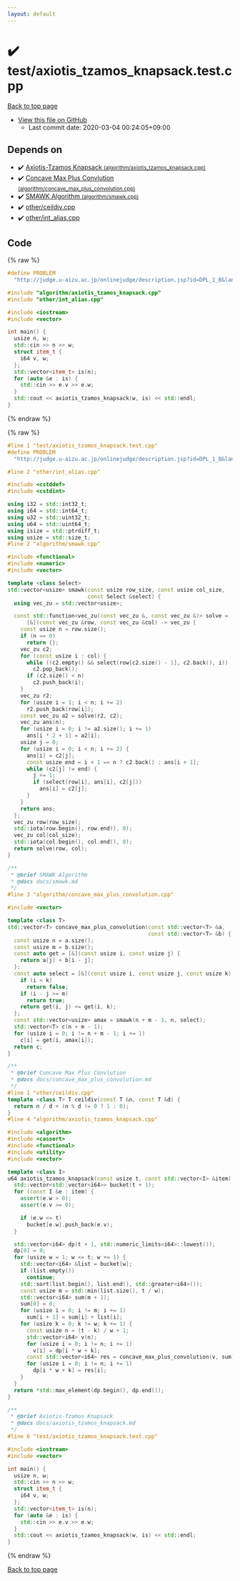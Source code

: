 ```yaml
---
layout: default
---
```


<!-- mathjax config similar to math.stackexchange -->
<script type="text/javascript" async
  src="https://cdnjs.cloudflare.com/ajax/libs/mathjax/2.7.5/MathJax.js?config=TeX-MML-AM_CHTML">
</script>
<script type="text/x-mathjax-config">
  MathJax.Hub.Config({
    TeX: { equationNumbers: { autoNumber: "AMS" }},
    tex2jax: {
      inlineMath: [ ['$','$'] ],
      processEscapes: true
    },
    "HTML-CSS": { matchFontHeight: false },
    displayAlign: "left",
    displayIndent: "2em"
  });
</script>

<script type="text/javascript" src="https://cdnjs.cloudflare.com/ajax/libs/jquery/3.4.1/jquery.min.js"></script>
<script src="https://cdn.jsdelivr.net/npm/jquery-balloon-js@1.1.2/jquery.balloon.min.js" integrity="sha256-ZEYs9VrgAeNuPvs15E39OsyOJaIkXEEt10fzxJ20+2I=" crossorigin="anonymous"></script>
<script type="text/javascript" src="../../assets/js/copy-button.js"></script>
<link rel="stylesheet" href="../../assets/css/copy-button.css" />


# :heavy_check_mark: test/axiotis_tzamos_knapsack.test.cpp

<a href="../../index.html">Back to top page</a>

* <a href="{{ site.github.repository_url }}/blob/master/test/axiotis_tzamos_knapsack.test.cpp">View this file on GitHub</a>
    - Last commit date: 2020-03-04 00:24:05+09:00




## Depends on

* :heavy_check_mark: <a href="../../library/algorithm/axiotis_tzamos_knapsack.cpp.html">Axiotis-Tzamos Knapsack <small>(algorithm/axiotis_tzamos_knapsack.cpp)</small></a>
* :heavy_check_mark: <a href="../../library/algorithm/concave_max_plus_convolution.cpp.html">Concave Max Plus Convlution <small>(algorithm/concave_max_plus_convolution.cpp)</small></a>
* :heavy_check_mark: <a href="../../library/algorithm/smawk.cpp.html">SMAWK Algorithm <small>(algorithm/smawk.cpp)</small></a>
* :heavy_check_mark: <a href="../../library/other/ceildiv.cpp.html">other/ceildiv.cpp</a>
* :heavy_check_mark: <a href="../../library/other/int_alias.cpp.html">other/int_alias.cpp</a>


## Code

<a id="unbundled"></a>
{% raw %}
```cpp
#define PROBLEM                                                                \
  "http://judge.u-aizu.ac.jp/onlinejudge/description.jsp?id=DPL_1_B&lang=ja"

#include "algorithm/axiotis_tzamos_knapsack.cpp"
#include "other/int_alias.cpp"

#include <iostream>
#include <vector>

int main() {
  usize n, w;
  std::cin >> n >> w;
  struct item_t {
    i64 v, w;
  };
  std::vector<item_t> is(n);
  for (auto &e : is) {
    std::cin >> e.v >> e.w;
  }
  std::cout << axiotis_tzamos_knapsack(w, is) << std::endl;
}

```
{% endraw %}

<a id="bundled"></a>
{% raw %}
```cpp
#line 1 "test/axiotis_tzamos_knapsack.test.cpp"
#define PROBLEM                                                                \
  "http://judge.u-aizu.ac.jp/onlinejudge/description.jsp?id=DPL_1_B&lang=ja"

#line 2 "other/int_alias.cpp"

#include <cstddef>
#include <cstdint>

using i32 = std::int32_t;
using i64 = std::int64_t;
using u32 = std::uint32_t;
using u64 = std::uint64_t;
using isize = std::ptrdiff_t;
using usize = std::size_t;
#line 2 "algorithm/smawk.cpp"

#include <functional>
#include <numeric>
#include <vector>

template <class Select>
std::vector<usize> smawk(const usize row_size, const usize col_size,
                         const Select &select) {
  using vec_zu = std::vector<usize>;

  const std::function<vec_zu(const vec_zu &, const vec_zu &)> solve =
      [&](const vec_zu &row, const vec_zu &col) -> vec_zu {
    const usize n = row.size();
    if (n == 0)
      return {};
    vec_zu c2;
    for (const usize i : col) {
      while (!c2.empty() && select(row[c2.size() - 1], c2.back(), i))
        c2.pop_back();
      if (c2.size() < n)
        c2.push_back(i);
    }
    vec_zu r2;
    for (usize i = 1; i < n; i += 2)
      r2.push_back(row[i]);
    const vec_zu a2 = solve(r2, c2);
    vec_zu ans(n);
    for (usize i = 0; i != a2.size(); i += 1)
      ans[i * 2 + 1] = a2[i];
    usize j = 0;
    for (usize i = 0; i < n; i += 2) {
      ans[i] = c2[j];
      const usize end = i + 1 == n ? c2.back() : ans[i + 1];
      while (c2[j] != end) {
        j += 1;
        if (select(row[i], ans[i], c2[j]))
          ans[i] = c2[j];
      }
    }
    return ans;
  };
  vec_zu row(row_size);
  std::iota(row.begin(), row.end(), 0);
  vec_zu col(col_size);
  std::iota(col.begin(), col.end(), 0);
  return solve(row, col);
}

/**
 * @brief SMAWK Algorithm
 * @docs docs/smawk.md
 */
#line 3 "algorithm/concave_max_plus_convolution.cpp"

#include <vector>

template <class T>
std::vector<T> concave_max_plus_convolution(const std::vector<T> &a,
                                            const std::vector<T> &b) {
  const usize n = a.size();
  const usize m = b.size();
  const auto get = [&](const usize i, const usize j) {
    return a[j] + b[i - j];
  };
  const auto select = [&](const usize i, const usize j, const usize k) {
    if (i < k)
      return false;
    if (i - j >= m)
      return true;
    return get(i, j) <= get(i, k);
  };
  const std::vector<usize> amax = smawk(n + m - 1, n, select);
  std::vector<T> c(n + m - 1);
  for (usize i = 0; i != n + m - 1; i += 1)
    c[i] = get(i, amax[i]);
  return c;
}

/**
 * @brief Concave Max Plus Convlution
 * @docs docs/concave_max_plus_convolution.md
 */
#line 1 "other/ceildiv.cpp"
template <class T> T ceildiv(const T &n, const T &d) {
  return n / d + (n % d != 0 ? 1 : 0);
}
#line 4 "algorithm/axiotis_tzamos_knapsack.cpp"

#include <algorithm>
#include <cassert>
#include <functional>
#include <utility>
#include <vector>

template <class I>
u64 axiotis_tzamos_knapsack(const usize t, const std::vector<I> &item) {
  std::vector<std::vector<i64>> bucket(t + 1);
  for (const I &e : item) {
    assert(e.w > 0);
    assert(e.v >= 0);

    if (e.w <= t)
      bucket[e.w].push_back(e.v);
  }

  std::vector<i64> dp(t + 1, std::numeric_limits<i64>::lowest());
  dp[0] = 0;
  for (usize w = 1; w <= t; w += 1) {
    std::vector<i64> &list = bucket[w];
    if (list.empty())
      continue;
    std::sort(list.begin(), list.end(), std::greater<i64>());
    const usize m = std::min(list.size(), t / w);
    std::vector<i64> sum(m + 1);
    sum[0] = 0;
    for (usize i = 0; i != m; i += 1)
      sum[i + 1] = sum[i] + list[i];
    for (usize k = 0; k != w; k += 1) {
      const usize n = (t - k) / w + 1;
      std::vector<i64> v(n);
      for (usize i = 0; i != n; i += 1)
        v[i] = dp[i * w + k];
      const std::vector<i64> res = concave_max_plus_convolution(v, sum);
      for (usize i = 0; i != n; i += 1)
        dp[i * w + k] = res[i];
    }
  }
  return *std::max_element(dp.begin(), dp.end());
}

/**
 * @brief Axiotis-Tzamos Knapsack
 * @docs docs/axiotis_tzamos_knapsack.md
 */
#line 6 "test/axiotis_tzamos_knapsack.test.cpp"

#include <iostream>
#include <vector>

int main() {
  usize n, w;
  std::cin >> n >> w;
  struct item_t {
    i64 v, w;
  };
  std::vector<item_t> is(n);
  for (auto &e : is) {
    std::cin >> e.v >> e.w;
  }
  std::cout << axiotis_tzamos_knapsack(w, is) << std::endl;
}

```
{% endraw %}

<a href="../../index.html">Back to top page</a>


